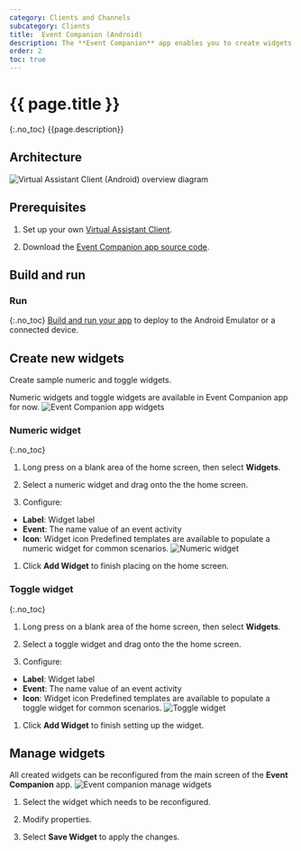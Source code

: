 ```yaml
---
category: Clients and Channels
subcategory: Clients
title:  Event Companion (Android)
description: The **Event Companion** app enables you to create widgets that will responds to custom events sent from your Virtual Assistant
order: 2
toc: true
---
```

# {{ page.title }}
{:.no_toc}
{{page.description}}

## Architecture
![Virtual Assistant Client (Android) overview diagram]({{site.baseurl}}/assets/images/android-virtual-assistant-client-architecture.png)

## Prerequisites
1. Set up your own [Virtual Assistant Client]({{site.baseurl}}/clients-and-channels/clients/virtual-assistant-client).

1. Download the [Event Companion app source code]({{site.repo}}/tree/master/samples/android/clients/EventCompanion).

## Build and run
### Run
{:.no_toc}
[Build and run your app](https://developer.android.com/studio/run) to deploy to the Android Emulator or a connected device.

## Create new widgets

Create sample numeric and toggle widgets.

Numeric widgets and toggle widgets are available in Event Companion app for now.
![Event Companion app widgets]({{site.baseurl}}/assets/images/android-event-companion-widgets.jpg)

### Numeric widget
{:.no_toc}
1. Long press on a blank area of the home screen, then select **Widgets**.

1. Select a numeric widget and drag onto the the home screen.

1. Configure:
- **Label**: Widget label
- **Event**: The name value of an event activity
- **Icon**: Widget icon
Predefined templates are available to populate a numeric widget for common scenarios.
![Numeric widget]({{site.baseurl}}/assets/images/android-event-companion-numeric-widget-configuration.jpg)

1. Click **Add Widget** to finish placing on the home screen.

### Toggle widget
{:.no_toc}
1. Long press on a blank area of the home screen, then select **Widgets**.

1. Select a toggle widget and drag onto the the home screen.

1. Configure:
- **Label**: Widget label
- **Event**: The name value of an event activity
- **Icon**: Widget icon
Predefined templates are available to populate a toggle widget for common scenarios.
![Toggle widget]({{site.baseurl}}/assets/images/android-event-companion-toggle-widget-configuration.jpg)

1. Click **Add Widget** to finish setting up the widget.

## Manage widgets
All created widgets can be reconfigured from the main screen of the **Event Companion** app.
![Event companion manage widgets]({{site.baseurl}}/assets/images/android-event-companion-manage-widgets.jpg)

1. Select the widget which needs to be reconfigured.

1. Modify properties.

1. Select **Save Widget** to apply the changes.